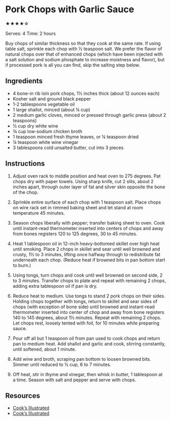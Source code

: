 # Pork Chops with Garlic Sauce

★★★★☆

Serves: 4
Time: 2 hours

Buy chops of similar thickness so that they cook at the same rate. If using table salt, sprinkle each chop with ½ teaspoon salt. We prefer the flavor of natural chops over that of enhanced chops (which have been injected with a salt solution and sodium phosphate to increase moistness and flavor), but if processed pork is all you can find, skip the salting step below.

## Ingredients

* 4 bone-in rib loin pork chops, 1½ inches thick (about 12 ounces each)
* Kosher salt and ground black pepper
* 1-2 tablespoons vegetable oil
* 1 large shallot, minced (about ¼ cup)
* 2 medium garlic cloves, minced or pressed through garlic press (about 2 teaspoons)
* ½ cup dry white wine
* ¾ cup low-sodium chicken broth
* 1 teaspoon minced fresh thyme leaves, or ¼ teaspoon dried
* ¼ teaspoon white wine vinegar
* 3 tablespoons cold unsalted butter, cut into 3 pieces

## Instructions

1. Adjust oven rack to middle position and heat oven to 275 degrees. Pat chops dry with paper towels. Using sharp knife, cut 2 slits, about 2 inches apart, through outer layer of fat and silver skin opposite the bone of the chop.

2. Sprinkle entire surface of each chop with 1 teaspoon salt. Place chops on wire rack set in rimmed baking sheet and let stand at room temperature 45 minutes.

3. Season chops liberally with pepper; transfer baking sheet to oven. Cook until instant-read thermometer inserted into centers of chops and away from bones registers 120 to 125 degrees, 30 to 45 minutes.

4. Heat 1 tablespoon oil in 12-inch heavy-bottomed skillet over high heat until smoking. Place 2 chops in skillet and sear until well browned and crusty, 1½ to 3 minutes, lifting once halfway through to redistribute fat underneath each chop. (Reduce heat if browned bits in pan bottom start to burn.)

5. Using tongs, turn chops and cook until well browned on second side, 2 to 3 minutes. Transfer chops to plate and repeat with remaining 2 chops, adding extra tablespoon oil if pan is dry.

6. Reduce heat to medium. Use tongs to stand 2 pork chops on their sides. Holding chops together with tongs, return to skillet and sear sides of chops (with exception of bone side) until browned and instant-read thermometer inserted into center of chop and away from bone registers 140 to 145 degrees, about 1½ minutes. Repeat with remaining 2 chops. Let chops rest, loosely tented with foil, for 10 minutes while preparing sauce.

7. Pour off all but 1 teaspoon oil from pan used to cook chops and return pan to medium heat. Add shallot and garlic and cook, stirring constantly, until softened, about 1 minute.

8. Add wine and broth, scraping pan bottom to loosen browned bits. Simmer until reduced to ½ cup, 6 to 7 minutes.

9. Off heat, stir in thyme and vinegar, then whisk in butter, 1 tablespoon at a time. Season with salt and pepper and serve with chops.

## Resources

* [Cook’s Illustrated](http://www.cooksillustrated.com/recipes/4656-pan-seared-thick-cut-pork-chops)
* [Cook’s Illustrated](https://www.cooksillustrated.com/recipes/4657-garlic-and-thyme-pan-sauce)
